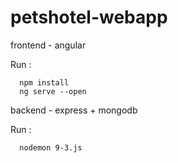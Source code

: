 # petshotel-webapp
frontend - angular


Run : 

      npm install
      ng serve --open


backend - express + mongodb


Run : 

      nodemon 9-3.js

